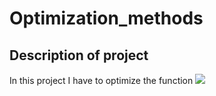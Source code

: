 # Optimization_methods

## Description of project
In this project I have to optimize the function <img src="https://render.githubusercontent.com/render/math?math=y = -\log_n x %2e^{ax}"> 
